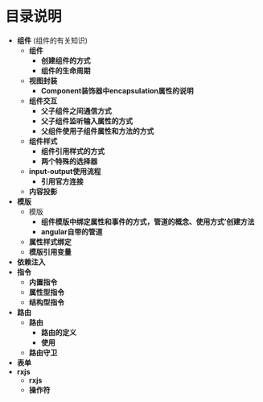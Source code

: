 # 目录说明

- **组件** (组件的有关知识)
  - **组件** 
    - **创建组件的方式**
    - **组件的生命周期**
  - **视图封装**
    - **Component装饰器中encapsulation属性的说明**
  - **组件交互**
    - **父子组件之间通信方式**
    - **父子组件监听输入属性的方式**
    - **父组件使用子组件属性和方法的方式**
  - **组件样式**
    - **组件引用样式的方式**
    - **两个特殊的选择器**
  - **input-output使用流程**
    - **引用官方连接**
  - **内容投影**
- **模版**
  - 模版
    - **组件模版中绑定属性和事件的方式，管道的概念、使用方式’创建方法**
    - **angular自带的管道**
  - **属性样式绑定**
  - **模版引用变量**
- **依赖注入**
- **指令**
  - **内置指令**
  - **属性型指令**
  - **结构型指令**
- **路由**
  - **路由**
    - **路由的定义**
    - **使用**
  - **路由守卫**
- **表单**
- **rxjs**
  - **rxjs**
  - **操作符**

